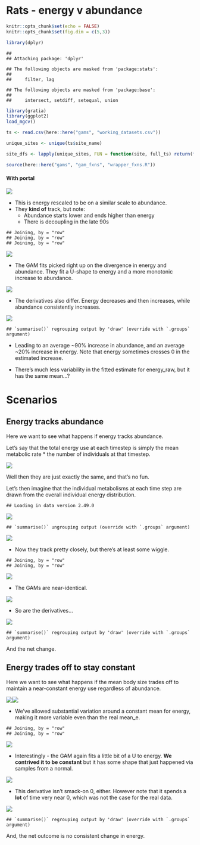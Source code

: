 Rats - energy v abundance
================

``` r
knitr::opts_chunk$set(echo = FALSE)
knitr::opts_chunk$set(fig.dim = c(5,3))

library(dplyr)
```

    ## 
    ## Attaching package: 'dplyr'

    ## The following objects are masked from 'package:stats':
    ## 
    ##     filter, lag

    ## The following objects are masked from 'package:base':
    ## 
    ##     intersect, setdiff, setequal, union

``` r
library(gratia)
library(ggplot2)
load_mgcv()

ts <- read.csv(here::here("gams", "working_datasets.csv"))

unique_sites <- unique(ts$site_name)

site_dfs <- lapply(unique_sites, FUN = function(site, full_ts) return(filter(full_ts, site_name == site)), full_ts = ts)

source(here::here("gams", "gam_fxns", "wrapper_fxns.R"))
```

#### With portal

![](rats_energy_files/figure-gfm/just%20e%20portal-1.png)<!-- -->

  - This is energy rescaled to be on a similar scale to abundance.
  - They **kind of** track, but note:
      - Abundance starts lower and ends higher than energy
      - There is decoupling in the late 90s

<!-- end list -->

    ## Joining, by = "row"
    ## Joining, by = "row"
    ## Joining, by = "row"

![](rats_energy_files/figure-gfm/unnamed-chunk-2-1.png)<!-- -->

  - The GAM fits picked right up on the divergence in energy and
    abundance. They fit a U-shape to energy and a more monotonic
    increase to abundance.

![](rats_energy_files/figure-gfm/unnamed-chunk-3-1.png)<!-- -->

  - The derivatives also differ. Energy decreases and then increases,
    while abundance consistently increases.

![](rats_energy_files/figure-gfm/unnamed-chunk-4-1.png)<!-- -->

    ## `summarise()` regrouping output by 'draw' (override with `.groups` argument)

  - Leading to an average \~90% increase in abundance, and an average
    \~20% increase in energy. Note that energy sometimes crosses 0 in
    the estimated increase.

  - There’s much less variability in the fitted estimate for
    energy\_raw, but it has the same mean…?

# Scenarios

## Energy tracks abundance

Here we want to see what happens if energy tracks abundance.

Let’s say that the total energy use at each timestep is simply the mean
metabolic rate \* the number of individuals at that timestep.

![](rats_energy_files/figure-gfm/unnamed-chunk-5-1.png)<!-- -->

Well then they are just exactly the same, and that’s no fun.

Let’s then imagine that the individual metabolisms at each time step are
drawn from the overall individual energy distribution.

    ## Loading in data version 2.49.0

![](rats_energy_files/figure-gfm/unnamed-chunk-6-1.png)<!-- -->

    ## `summarise()` ungrouping output (override with `.groups` argument)

![](rats_energy_files/figure-gfm/unnamed-chunk-6-2.png)<!-- -->

  - Now they track pretty closely, but there’s at least some wiggle.

<!-- end list -->

    ## Joining, by = "row"
    ## Joining, by = "row"

![](rats_energy_files/figure-gfm/unnamed-chunk-7-1.png)<!-- -->

  - The GAMs are near-identical.

![](rats_energy_files/figure-gfm/unnamed-chunk-8-1.png)<!-- -->

  - So are the derivatives…

![](rats_energy_files/figure-gfm/unnamed-chunk-9-1.png)<!-- -->

    ## `summarise()` regrouping output by 'draw' (override with `.groups` argument)

And the net change.

## Energy trades off to stay constant

Here we want to see what happens if the mean body size trades off to
maintain a near-constant energy use regardless of abundance.

![](rats_energy_files/figure-gfm/unnamed-chunk-10-1.png)<!-- -->![](rats_energy_files/figure-gfm/unnamed-chunk-10-2.png)<!-- -->

  - We’ve allowed substantial variation around a constant mean for
    energy, making it more variable even than the real mean\_e.

<!-- end list -->

    ## Joining, by = "row"
    ## Joining, by = "row"

![](rats_energy_files/figure-gfm/unnamed-chunk-11-1.png)<!-- -->

  - Interestingly - the GAM again fits a little bit of a U to energy.
    **We contrived it to be constant** but it has some shape that just
    happened via samples from a normal.

![](rats_energy_files/figure-gfm/unnamed-chunk-12-1.png)<!-- -->

  - This derivative isn’t smack-on 0, either. However note that it
    spends a **lot** of time very near 0, which was not the case for the
    real data.

![](rats_energy_files/figure-gfm/unnamed-chunk-13-1.png)<!-- -->

    ## `summarise()` regrouping output by 'draw' (override with `.groups` argument)

And, the net outcome is no consistent change in energy.
